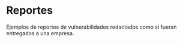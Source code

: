 # Reportes 

Ejemplos de reportes de vulnerabilidades redactados como si fueran entregados a una empresa.

